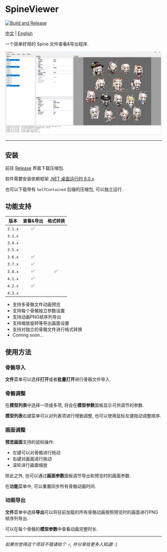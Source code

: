 # SpineViewer

[![Build and Release](https://github.com/ww-rm/SpineViewer/actions/workflows/dotnet-desktop.yml/badge.svg)](https://github.com/ww-rm/SpineViewer/actions/workflows/dotnet-desktop.yml)

[中文](README.md) | [English](README.en.md)

一个简单好用的 Spine 文件查看&导出程序.

![previewer](img/preview.jpg)

---

## 安装

前往 [Release](https://github.com/ww-rm/SpineViewer/releases) 界面下载压缩包.

软件需要安装依赖框架 [.NET 桌面运行时 8.0.x](https://dotnet.microsoft.com/zh-cn/download/dotnet/8.0).

也可以下载带有 `SelfContained` 后缀的压缩包, 可以独立运行.

## 功能支持

| 版本 | 查看&导出 | 格式转换 |
| :---: | :---: | :---: |
| `2.1.x` | :white_check_mark: |  |
| `3.1.x` |  |  |
| `3.4.x` |  |  |
| `3.5.x` |  |  |
| `3.6.x` | :white_check_mark: |  |
| `3.7.x` | :white_check_mark: |  |
| `3.8.x` | :white_check_mark: | :white_check_mark: |
| `4.1.x` | :white_check_mark: |  |
| `4.2.x` | :white_check_mark: |  |
| `4.3.x` |  |  |

- 支持多骨骼文件动画预览
- 支持每个骨骼独立参数设置
- 支持动画PNG帧序列导出
- 支持缩放旋转等导出画面设置
- 支持对独立的骨骼文件进行格式转换
- Coming soon...

## 使用方法

### 骨骼导入

**文件**菜单可以选择**打开**或者**批量打开**进行骨骼文件导入.

### 骨骼调整

在**模型列表**中选择一项或多项, 将会在**模型参数**面板显示可供调节的参数.

**模型列表**右键菜单可以对列表项进行增删调整, 也可以使用鼠标左键拖动调整顺序.

### 画面调整

**预览画面**支持的鼠标操作:

- 左键可以对骨骼进行拖动
- 右键对画面进行拖动
- 滚轮进行画面缩放

除此之外, 也可以通过**画面参数**面板调节导出和预览时的画面参数.

在**功能**菜单中, 可以重置同步所有骨骼动画时间.

### 动画导出

**文件**菜单中选择**导出**可以将目前加载的所有骨骼动画按照预览时的画面进行PNG帧序列导出.

可以在每个骨骼的**模型参数**中查看动画完整时长.

---

*如果你觉得这个项目不错请给个 :star:, 并分享给更多人知道! :)*
